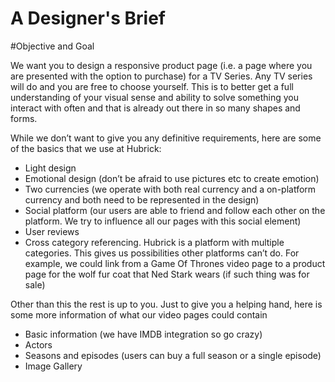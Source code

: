 A Designer's Brief
========================

#Objective and Goal

We want you to design a responsive product page (i.e. a page where you are presented with the option to purchase) for a TV Series. Any TV series will do and you are free to choose yourself. This is to better get a full understanding of your visual sense and ability to solve something you interact with often and that is already out there in so many shapes and forms. 

While we don’t want to give you any definitive requirements, here are some of the basics that we use at Hubrick:

- Light design
- Emotional design (don’t be afraid to use pictures etc to create emotion)
- Two currencies (we operate with both real currency and a on-platform currency and both need to be represented in the design)
- Social platform (our users are able to friend and follow each other on the platform. We try to influence all our pages with this social element)
- User reviews
- Cross category referencing. Hubrick is a platform with multiple categories. This gives us possibilities other platforms can’t do. For example, we could link from a Game Of Thrones video page to a product page for the wolf fur coat that Ned Stark wears (if such thing was for sale)

Other than this the rest is up to you. Just to give you a helping hand, here is some more information of what our video pages could contain

- Basic information (we have IMDB integration so go crazy)
- Actors
- Seasons and episodes (users can buy a full season or a single episode)
- Image Gallery
